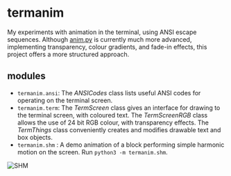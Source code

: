 # termanim

My experiments with animation in the terminal, using ANSI escape sequences.
Although [anim.py](https://gist.github.com/sahasatvik/624a92563cbaf567c510c80b31326d56) is currently much more advanced, implementing
transparency, colour gradients, and fade-in effects, this project offers a more structured approach.

## modules
- `termanim.ansi`: The _ANSICodes_ class lists useful ANSI codes for operating on the terminal screen.
- `termanim.term`: The _TermScreen_ class gives an interface for drawing to the terminal screen, with coloured text.
The _TermScreenRGB_ class allows the use of 24 bit RGB colour, with transparency effects.
The _TermThings_ class conveniently creates and modifies drawable text and box objects.
- `termanim.shm` : A demo animation of a block performing simple harmonic motion on the screen. Run `python3 -m termanim.shm`.

![SHM](https://user-images.githubusercontent.com/16478483/117474574-ad198800-af78-11eb-8c20-667f42fac931.gif)
